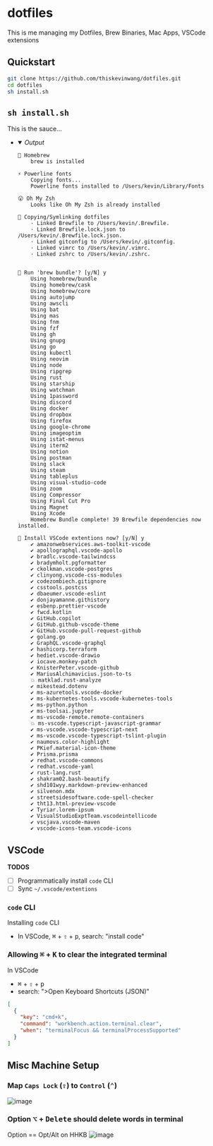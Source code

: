 # dotfiles

This is me managing my Dotfiles, Brew Binaries, Mac Apps, VSCode extensions

## Quickstart

```bash
git clone https://github.com/thiskevinwang/dotfiles.git
cd dotfiles
sh install.sh
```

## `sh install.sh`

This is the sauce...

- <details open>
    <summary><i>Output</i></summary>

    ```console
    🍻 Homebrew
        brew is installed

    ⚡️ Powerline fonts
        Copying fonts...
        Powerline fonts installed to /Users/kevin/Library/Fonts

    😮 Oh My Zsh
        Looks like Oh My Zsh is already installed

    🔗 Copying/Symlinking dotfiles
        · Linked Brewfile to /Users/kevin/.Brewfile.
        · Linked Brewfile.lock.json to /Users/kevin/.Brewfile.lock.json.
        · Linked gitconfig to /Users/kevin/.gitconfig.
        · Linked vimrc to /Users/kevin/.vimrc.
        · Linked zshrc to /Users/kevin/.zshrc.


    💭 Run 'brew bundle'? [y/N] y
        Using homebrew/bundle
        Using homebrew/cask
        Using homebrew/core
        Using autojump
        Using awscli
        Using bat
        Using mas
        Using fnm
        Using fzf
        Using gh
        Using gnupg
        Using go
        Using kubectl
        Using neovim
        Using node
        Using ripgrep
        Using rust
        Using starship
        Using watchman
        Using 1password
        Using discord
        Using docker
        Using dropbox
        Using firefox
        Using google-chrome
        Using imageoptim
        Using istat-menus
        Using iterm2
        Using notion
        Using postman
        Using slack
        Using steam
        Using tableplus
        Using visual-studio-code
        Using zoom
        Using Compressor
        Using Final Cut Pro
        Using Magnet
        Using Xcode
        Homebrew Bundle complete! 39 Brewfile dependencies now installed.

    💭 Install VSCode extentions now? [y/N] y
        ✔ amazonwebservices.aws-toolkit-vscode
        ✔ apollographql.vscode-apollo
        ✔ bradlc.vscode-tailwindcss
        ✔ bradymholt.pgformatter
        ✔ ckolkman.vscode-postgres
        ✔ clinyong.vscode-css-modules
        ✔ codezombiech.gitignore
        ✔ csstools.postcss
        ✔ dbaeumer.vscode-eslint
        ✔ donjayamanne.githistory
        ✔ esbenp.prettier-vscode
        ✔ fwcd.kotlin
        ✔ GitHub.copilot
        ✔ GitHub.github-vscode-theme
        ✔ GitHub.vscode-pull-request-github
        ✔ golang.go
        ✔ GraphQL.vscode-graphql
        ✔ hashicorp.terraform
        ✔ hediet.vscode-drawio
        ✔ iocave.monkey-patch
        ✔ KnisterPeter.vscode-github
        ✔ MariusAlchimavicius.json-to-ts
        💥 matklad.rust-analyze
        ✔ mikestead.dotenv
        ✔ ms-azuretools.vscode-docker
        ✔ ms-kubernetes-tools.vscode-kubernetes-tools
        ✔ ms-python.python
        ✔ ms-toolsai.jupyter
        ✔ ms-vscode-remote.remote-containers
        💥 ms-vscode.typescript-javascript-grammar
        ✔ ms-vscode.vscode-typescript-next
        ✔ ms-vscode.vscode-typescript-tslint-plugin
        ✔ naumovs.color-highlight
        ✔ PKief.material-icon-theme
        ✔ Prisma.prisma
        ✔ redhat.vscode-commons
        ✔ redhat.vscode-yaml
        ✔ rust-lang.rust
        ✔ shakram02.bash-beautify
        ✔ shd101wyy.markdown-preview-enhanced
        ✔ silvenon.mdx
        ✔ streetsidesoftware.code-spell-checker
        ✔ tht13.html-preview-vscode
        ✔ Tyriar.lorem-ipsum
        ✔ VisualStudioExptTeam.vscodeintellicode
        ✔ vscjava.vscode-maven
        ✔ vscode-icons-team.vscode-icons
    ```

  </details>


## VSCode

**TODOS**
- [ ] Programmatically install `code` CLI
- [ ] Sync `~/.vscode/extentions`

### `code` CLI

Installing `code` CLI
- In VSCode, <kbd>⌘</kbd> + <kbd>⇧</kbd> + <kbd>p</kbd>, search: "install code"

### Allowing <kbd>⌘</kbd> + <kbd>K</kbd> to clear the integrated terminal

In VSCode
- <kbd>⌘</kbd> + <kbd>⇧</kbd> + <kbd>p</kbd>
- search: ">Open Keyboard Shortcuts (JSON)"

```json
[
  {
    "key": "cmd+k",
    "command": "workbench.action.terminal.clear",
    "when": "terminalFocus && terminalProcessSupported"
  }
]
```

## Misc Machine Setup

### Map `Caps Lock` (<kbd>⇪</kbd>) to `Control` (<kbd>⌃</kbd>)

![image](https://user-images.githubusercontent.com/26389321/131413420-45915f24-b0d9-4107-9205-2a2bc9e795d8.png)

### Option <kbd>⌥</kbd> + <kbd>Delete</kbd> should delete words in terminal

Option == Opt/Alt on HHKB
![image](https://user-images.githubusercontent.com/26389321/131890471-e80c74f4-2876-4390-bd80-1209618a0619.png)
